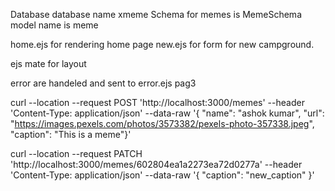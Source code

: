 Database
    database name xmeme
    Schema for memes is MemeSchema
    model name is meme

home.ejs for rendering home page
new.ejs for form for new campground.

ejs mate for layout

error are handeled and sent to error.ejs pag3

curl --location --request POST 'http://localhost:3000/memes' --header 'Content-Type: application/json' --data-raw '{ "name": "ashok kumar", "url": "https://images.pexels.com/photos/3573382/pexels-photo-357338.jpeg", "caption": "This is a meme"}'


<!-- to patch -->
curl --location --request PATCH 'http://localhost:3000/memes/602804ea1a2273ea72d0277a'  --header 'Content-Type: application/json' --data-raw '{  "caption": "new_caption" }'
